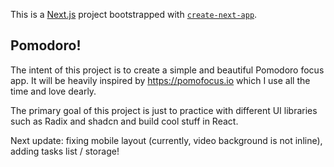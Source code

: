 This is a [Next.js](https://nextjs.org) project bootstrapped with [`create-next-app`](https://nextjs.org/docs/app/api-reference/cli/create-next-app).

## Pomodoro!

The intent of this project is to create a simple and beautiful Pomodoro focus app. It will be heavily inspired by https://pomofocus.io which I use all the time and love dearly.

The primary goal of this project is just to practice with different UI libraries such as Radix and shadcn and build cool stuff in React.

Next update: fixing mobile layout (currently, video background is not inline), adding tasks list / storage!
